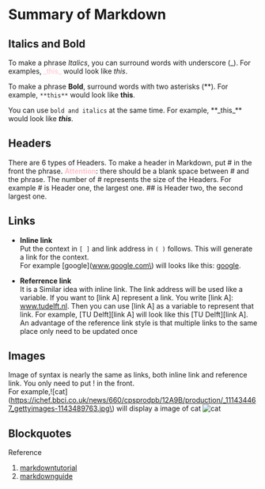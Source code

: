 # Summary of Markdown

## Italics and Bold 
To make a phrase _Italics_, you can surround words with underscore (_). For examples, <span style="color:pink">\_this\_</span> would look like _this_.

To make a phrase **Bold**, surround words with two asterisks (\*\*). For example, `**this**` would look like **this**.

You can use `bold and italics` at the same time. For example, \*\*\_this\_\*\* would look like **_this_**.

## Headers
There are 6 types of Headers. To make a header in Markdown, put \# in the front the phrase. <span style="color:pink">**Attention**</span>: there should be a blank space between \# and the phrase. The number of \# represents the size of the Headers. For example \# is Header one, the largest one. \#\# is Header two, the second largest one.


## Links
* **Inline link**  
 Put the context in `[ ]` and link address in `( )` follows. This will generate a link for the context.   
 For example \[google\]\(www.google.com\) will looks like this: [google](www.google.com).

 * **Referrence link**  
 It is a Similar idea with inline link. The link address will be used like a variable. If you want to \[link A\] represent a link. You write \[link A\]: www.tudelft.nl. Then you can use \[link A\] as a variable to represent that link.
 For example, \[TU Delft\]\[link A\] will look like this [TU Delft][link A].  
An advantage of the reference link style is that multiple links to the same place only need to be updated once

## Images
Image of syntax is nearly the same as links, both inline link and reference link. You only need to put ! in the front.   
For example,\!\[cat\]\(https://ichef.bbci.co.uk/news/660/cpsprodpb/12A9B/production/_111434467_gettyimages-1143489763.jpg\) will display a image of cat ![cat](https://ichef.bbci.co.uk/news/660/cpsprodpb/12A9B/production/_111434467_gettyimages-1143489763.jpg)

## Blockquotes


Reference
1. [markdowntutorial](https://www.markdowntutorial.com/lesson/1/)
2. [markdownguide](https://www.markdownguide.org/)
